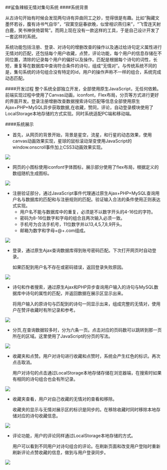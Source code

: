 ##鲨鱼辣椒无情对集句系统
####系统背景

从古诗句开始有时候会发现两句诗有异曲同工之妙，觉得很是有趣。比如“胸藏文墨怀若谷，腹有诗书气自华”，“寂寞空庭春欲晚，似曾相识燕归来”，“飞雪连天射白鹿，笑书神侠倚碧鸳”。而网上现在没有一款这样的工具，于是自己设计开发了一套这样的系统。

系统功能包括注册、登录、对诗句的增删改查的操作以及通过给诗句定义属性进行无情对的匹配，还包括每个用户收藏，点赞，评论功能，每个用户的信息存储在不同位置，清除的记录每个用户的偏好以及操作。匹配是根据每个诗句的词性，长短，重复等在数据库中查询符合条件的诗句，组成“无情对”。与传统系统不同的是，集句系统的诗句组合没有特定的id，用户的操作声称不一样的组合，系统完成动态匹配。

####开发过程
整个系统全部独立开发，全部使用原生JavaScript，无任何依赖。前端实现过程中使用了Canvas动画，iconfont，Flex布局，分页等方式进行更好的界面开发。登录注册增删改查数据搜索诗句匹配等信息全部使用原生Ajax+PHP+MySQL异步获取数据,在收藏，赞同，评论，自动登录模块使用了LocalStorage本地存储的方式实现。同时系统适配PC端和移动端。

####系统展示

* 首先，从网页的背景开始，背景是星空，流星，和行星的动态效果，使用canvas动画效果实现，星球的鼠标滚动渐变使用JavaScript的window.onscroll事件加上CSS3动画效果实现。

<img src="http://imglf0.nosdn.127.net/img/MmQvM3dNRWZieElpRSt6YkRaQ3B0dVhxYlNkdHhsYzgxMExzKzFyYWVqSlg4eEtKcWJOY0hnPT0.png?imageView&thumbnail=1920y949&type=jpg&quality=96&stripmeta=0&type=jpg">

* 网页的小图标使用iconfont字体图标，展示部分使用了flex布局，根据定义的数组随机生成图标。

<img src="http://imglf1.nosdn.127.net/img/MmQvM3dNRWZieEpTYTdJVUlqWUlaNWpidC9SemJKRWVFQm55cWpZenRSY0VUS1lxMFl2WEVRPT0.png?imageView&thumbnail=1920y949&type=jpg&quality=96&stripmeta=0&type=jpg">

* 注册验证部分，通过JavaScript事件代理通过原生Ajax+PHP+MySQL查询用户名与数据库的匹配和与注册规则的匹配。验证输入合法的条件使用正则表达式实现。
	* 用户名不能与数据库中的重复，必须是不以数字开头的4-16位的字符。
	* 密码为8-16位数字和字母的组合且两次输入必须一致。
	* 手机号为合法手机号，11位数字并以13,4,5,7,8,9开头。
	* 邮箱为数字和字母+@+.com组成。

<img src="http://imglf0.nosdn.127.net/img/MmQvM3dNRWZieElpRSt6YkRaQ3B0dlZqS3kzQlduVFJsK1orVXhyRWFUaWh5THNRWEt1SmlnPT0.png?imageView&thumbnail=1920y949&type=jpg&quality=96&stripmeta=0&type=jpg">

* 登录，通过原生Ajax查询数据库得到账号密码匹配。下次打开网页时自动登录。

	如果匹配到用户名不存在或密码错误，返回登录失败原因。

<img src="http://imglf.nosdn.127.net/img/MmQvM3dNRWZieElpRSt6YkRaQ3B0dUdielhVUDduMWlKOGhEZ24rYWtjQS93a3dZNkRUeUx3PT0.png?imageView&thumbnail=1920y949&type=jpg&quality=96&stripmeta=0&type=jpg">

* 诗句和作者搜索，通过原生Ajax和PHP异步查询用户输入的诗句与MySQL数据库中诗句的属性的匹配，并返回数据在展示区显示出来。

	将用户输入的原诗句与匹配到的诗句一同显示出来，组成完整的无情对，使用户在赞评收藏时有所记录和参考。

<img src="http://imglf2.nosdn.127.net/img/MmQvM3dNRWZieElpRSt6YkRaQ3B0cTNmMUNSdU5NeDNOQXE3WkRpcXZ0SCtyMUoyQldzM253PT0.png?imageView&thumbnail=1920y949&type=jpg&quality=96&stripmeta=0&type=jpg">

* 分页,在查询数据较多时，分为六条一页。点击对应的页码数可以跳转到那一页所在的区域。这里使用了JavaScript的分页的写法。

<img src="http://imglf1.nosdn.127.net/img/MmQvM3dNRWZieElpRSt6YkRaQ3B0blM3WVdxQy9HN1QwTk9KUHF1U3hpV1N2MGlvSXkvVFBRPT0.png?imageView&thumbnail=1920y949&type=jpg&quality=96&stripmeta=0&type=jpg">

* 收藏夹和点赞。用户对诗句进行收藏和点赞时，系统会产生红色的标识。再次点击取消。

	用户对诗句的点击通过LocalStorage本地存储存储在浏览器端，在搜索时如果有相同的诗句组合也会有所记录。

<img src="http://imglf1.nosdn.127.net/img/MmQvM3dNRWZieElpRSt6YkRaQ3B0aEFSZ1h1Y3hMQjIzbGRxRDI4TVBUYi9ucjAyNVo2czN3PT0.png?imageView&thumbnail=1680x0&quality=96&stripmeta=0&type=jpg">

* 收藏夹查看，用户对自己收藏的无情对的查看和移除。
	
	收藏夹的显示与无情对展示区的标识是同步的。在移除收藏时同时移除本地存储对应的诗句收藏信息。

<img src="http://imglf2.nosdn.127.net/img/MmQvM3dNRWZieElpRSt6YkRaQ3B0dklsa01SRlVOVmQrQjdQbTdaTW1LV0V3U1hZS0hDb0x3PT0.png?imageView&thumbnail=1680x0&quality=96&stripmeta=0&type=jpg">

* 评论功能，用户的评论同样通过LocalStorage本地存储的方式。
	
	用户可以看到不同用户对诗句组合的评论。在刷新页面和改变用户登陆时重新刷新评论点赞收藏的信息，做到与用户登录同步。

<img src="http://imglf0.nosdn.127.net/img/MmQvM3dNRWZieElpRSt6YkRaQ3B0cGN6b1RUanZJalhHazhzcmlPVk55Y2s4ZndESTFBMWd3PT0.png?imageView&thumbnail=1920y949&type=jpg&quality=96&stripmeta=0&type=jpg">